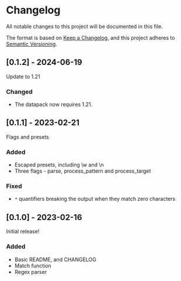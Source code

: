 # Changelog

All notable changes to this project will be documented in this file.

The format is based on [Keep a Changelog](https://keepachangelog.com/en/1.0.0/),
and this project adheres to [Semantic Versioning](https://semver.org/spec/v2.0.0.html).

## [0.1.2] - 2024-06-19
Update to 1.21

### Changed
- The datapack now requires 1.21.

## [0.1.1] - 2023-02-21
Flags and presets

### Added
- Escaped presets, including \w and \n
- Three flags - parse, process_pattern and process_target

### Fixed
- `*` quantifiers breaking the output when they match zero characters

## [0.1.0] - 2023-02-16
Initial release!

### Added
- Basic README, and CHANGELOG
- Match function
- Regex parser